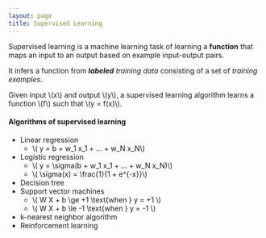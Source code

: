 ```yaml
---
layout: page
title: Supervised Learning
---
```


Supervised learning is a machine learning task of learning a **function** that maps an input to an output based on example input-output pairs. 

It infers a function from **_labeled_** _training data_ consisting of a set of _training examples_.

Given input \\(x\\) and output \\(y\\), a supervised learning algorithm learns a function \\(f\\) such that \\(y = f(x)\\).

#### Algorithms of supervised learning

- Linear regression
  - \\( y = b + w_1 x_1 + ... + w_N x_N\\)
- Logistic regression
  - \\( y = \sigma(b + w_1 x_1 + ... + w_N x_N)\\)
  - \\( \sigma(x) = \frac{1}{1 + e^{-x}}\\)
- Decision tree
- Support vector machines
  - \\( W X + b \ge +1 \text{when } y = +1 \\)
  - \\( W X + b \le -1 \text{when } y = -1 \\)
- k-nearest neighbor algorithm
- Reinforcement learning
